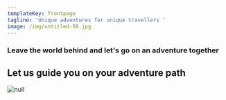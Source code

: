 ```yaml
---
templateKey: frontpage
tagline: 'Unique adventures for unique travellers '
image: /img/untitled-58.jpg
---
```

### Leave the world behind and let's go on an adventure together

## Let us guide you on your adventure path

![null](/img/my-post-6-.png)
